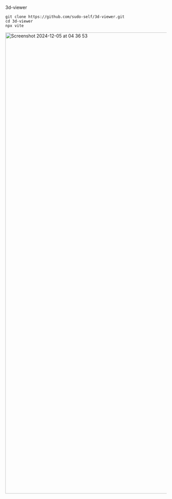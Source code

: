 3d-viewer

```
git clone https://github.com/sudo-self/3d-viewer.git
cd 3d-viewer
npx vite
```

<img width="1440" alt="Screenshot 2024-12-05 at 04 36 53" src="https://github.com/user-attachments/assets/f95e4ff1-fb5b-4075-ad6b-f62013c625bb">
